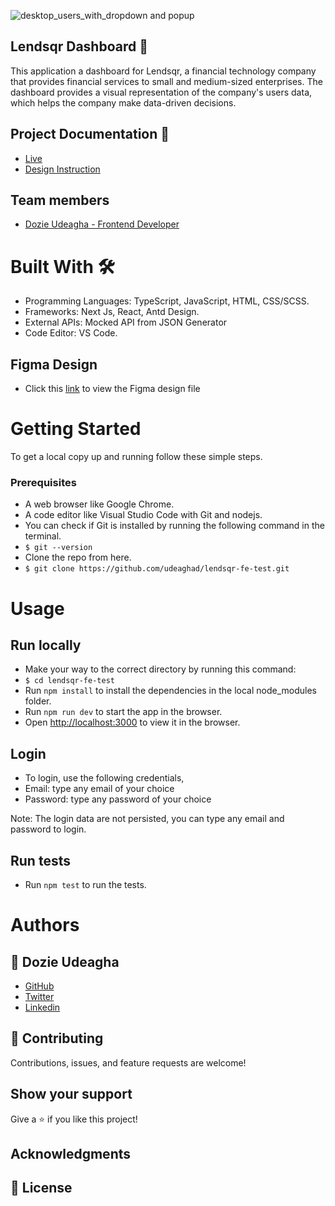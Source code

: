 ![desktop_users_with_dropdown and popup](https://github.com/udeaghad/lendsqr-fe-test/assets/88520952/e0c4ff44-b879-4985-8252-2faa7ceb598f)

## Lendsqr Dashboard 🏩
This application a dashboard for Lendsqr, a financial technology company that provides financial services to small and medium-sized enterprises. The dashboard provides a visual representation of the company's users data, which helps the company make data-driven decisions. 

## Project Documentation 📄
- [Live](https://dozie-udeagha-lendsqr-fe-test.vercel.app/login)
- [Design Instruction](https://docs.google.com/document/d/e/2PACX-1vQ5YKfvm86OxmpiboMOpLO1V7RmKNYJX87W9zWME6Y647gywVHVEayaMRznCc6vLO95mPKD5WunVSi2/pub)

## Team members
- [Dozie Udeagha - Frontend Developer](https://www.linkedin.com/in/dozieudeagha/)
# Built With 🛠️
- Programming Languages: TypeScript, JavaScript, HTML, CSS/SCSS.
- Frameworks: Next Js, React, Antd Design.
- External APIs: Mocked API from JSON  Generator 
- Code Editor: VS Code.

## Figma Design
- Click this [link](https://www.figma.com/design/ZKILoCoIoy1IESdBpq3GNC/Lendsqr-Frontend-Engineering-Assessment?node-id=5530-0&t=ZtluCAZdqJiXHBd3-0) to view the Figma design file
# Getting Started
To get a local copy up and running follow these simple steps.

### Prerequisites
- A web browser like Google Chrome.
- A code editor like Visual Studio Code with Git and nodejs.
- You can check if Git is installed by running the following command in the terminal.
- `$ git --version`
- Clone the repo from here.
- `$ git clone https://github.com/udeaghad/lendsqr-fe-test.git`

# Usage
## Run locally
- Make your way to the correct directory by running this command:
- `$ cd lendsqr-fe-test`
- Run `npm install` to install the dependencies in the local node_modules folder.
- Run `npm run dev` to start the app in the browser.
- Open [http://localhost:3000](http://localhost:3000) to view it in the browser.

## Login
- To login, use the following credentials,
- Email: type any email of your choice
- Password: type any password of your choice

Note: The login data are not persisted, you can type any email and password to login.

## Run tests
- Run `npm test` to run the tests.

# Authors
## 👤 Dozie Udeagha
- [GitHub](https://github.com/udeaghad)
- [Twitter](https://twitter.com/theodoz)
- [Linkedin](https://www.linkedin.com/in/)


## 🤝 Contributing
Contributions, issues, and feature requests are welcome!

## Show your support
Give a ⭐️ if you like this project!

## Acknowledgments

## 📝 License

  
